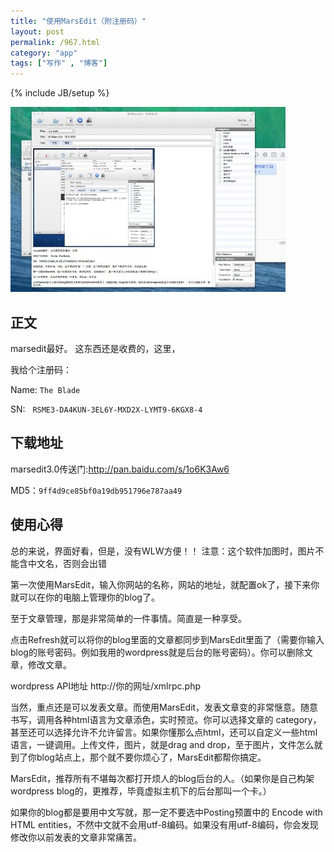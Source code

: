 ```yaml
---
title: "使用MarsEdit（附注册码）"
layout: post
permalink: /967.html
category: "app"
tags: ["写作" , "博客"]
---
```

{% include JB/setup %}

![](/wp-content/uploads/sinapicv2-backup/967-ww1-bmiddle-a316108djw1enwaiysh4jj211p0pdn48.jpg)

## 正文

marsedit最好。 这东西还是收费的，这里，

我给个注册码：

Name: `The Blade`

SN:   `RSME3-DA4KUN-3EL6Y-MXD2X-LYMT9-6KGX8-4`
## 下载地址
marsedit3.0传送门:<http://pan.baidu.com/s/1o6K3Aw6>

MD5：`9ff4d9ce85bf0a19db951796e787aa49`


## 使用心得

总的来说，界面好看，但是，没有WLW方便！！ 注意：这个软件加图时，图片不能含中文名，否则会出错

第一次使用MarsEdit，输入你网站的名称，网站的地址，就配置ok了，接下来你就可以在你的电脑上管理你的blog了。

至于文章管理，那是非常简单的一件事情。简直是一种享受。

点击Refresh就可以将你的blog里面的文章都同步到MarsEdit里面了（需要你输入blog的账号密码。例如我用的wordpress就是后台的账号密码）。你可以删除文章，修改文章。

wordpress API地址 http://你的网址/xmlrpc.php

当然，重点还是可以发表文章。而使用MarsEdit，发表文章变的非常惬意。随意书写，调用各种html语言为文章添色，实时预览。你可以选择文章的 category，甚至还可以选择允许不允许留言。如果你懂那么点html，还可以自定义一些html语言，一键调用。上传文件，图片，就是drag and drop，至于图片，文件怎么就到了你blog站点上，那个就不要你烦心了，MarsEdit都帮你搞定。

MarsEdit，推荐所有不堪每次都打开烦人的blog后台的人。（如果你是自己构架wordpress blog的，更推荐，毕竟虚拟主机下的后台那叫一个卡。）

如果你的blog都是要用中文写就，那一定不要选中Posting预置中的 Encode with HTML entities，不然中文就不会用utf-8编码。如果没有用utf-8编码，你会发现修改你以前发表的文章非常痛苦。